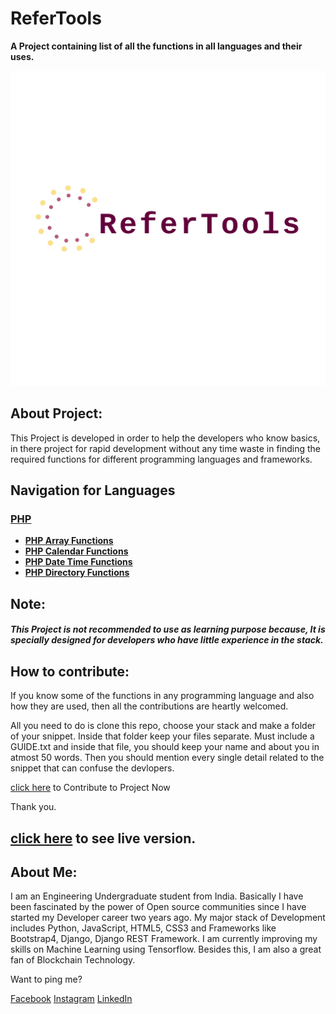 # ReferTools
**A Project containing list of all the functions in all languages and their uses.**


![alt text](assets/logo.png)


## About Project:
This Project is developed in order to help the developers who know basics, in there project for rapid development without any time waste in finding the required functions for different programming languages and frameworks.


## Navigation for Languages

### [PHP](https://github.com/thewolfcommander/ReferTools/tree/master/src/languages/php/)

- **[PHP Array Functions](https://github.com/thewolfcommander/ReferTools/tree/master/src/languages/php/php7%20array%20functions)**
- **[PHP Calendar Functions](https://github.com/thewolfcommander/ReferTools/tree/master/src/languages/php/php7%20calendar%20functions%20and%20constants)**
- **[PHP Date Time Functions](https://github.com/thewolfcommander/ReferTools/tree/master/src/languages/php/php7%20date%20time%20functions%20and%20constants)**
- **[PHP Directory Functions](https://github.com/thewolfcommander/ReferTools/tree/master/src/languages/php/php7%20directory%20functions)**


## Note: 
##### This Project is not recommended to use as learning purpose because, It is specially designed for developers who have little experience in the stack.

## How to contribute:
If you know some of the functions in any programming language and also how they are used, then all the contributions are heartly welcomed.

All you need to do is clone this repo, choose your stack and make a folder of your snippet. Inside that folder keep your files separate. Must include a GUIDE.txt and inside that file, you should keep your name and about you in atmost 50 words. Then you should mention every single detail related to the snippet that can confuse the devlopers.

[click here](https://github.com/thewolfcommander/ReferTools/) to Contribute to Project Now

Thank you.

## [click here](https://thewolfcommander.github.io/ReferTools/) to see live version.


## About Me:

I am an Engineering Undergraduate student from India. Basically I have been fascinated by the power of Open source communities since I have started my Developer career two years ago. My major stack of Development includes Python, JavaScript, HTML5, CSS3 and Frameworks like Bootstrap4, Django, Django REST Framework. I am currently improving my skills on Machine Learning using Tensorflow. Besides this, I am also a great fan of Blockchain Technology. 

Want to ping me?

[Facebook](https://www.facebook.com/profile.php?id=100009926198901)
[Instagram](https://www.instagram.com/the.monu.tyagi)
[LinkedIn](https://www.linkedin.com/in/iammanojtyagi/)
